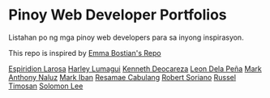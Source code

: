 # Pinoy Web Developer Portfolios

Listahan po ng mga pinoy web developers para sa inyong inspirasyon. 

This repo is inspired by [Emma Bostian's Repo](https://github.com/emmabostian/developer-portfolios)

[Espiridion Larosa](https://edionmelarosa.github.io/)
[Harley Lumagui](https://harleylumagui.info/)
[Kenneth Deocareza](https://kennethdeocareza.000webhostapp.com/)
[Leon Dela Peña](https://leonndp.com/)
[Mark Anthony Naluz](http://markanthonynaluz.com/)
[Mark Iban](https://markiban.gq/)
[Resamae Cabulang](https://resamaecabulang.netlify.app/)
[Robert Soriano](https://robsoriano.xyz/)
[Russel Timosan](http://russeltimosan.com/)
[Solomon Lee](http://techx-solutions.com/)




